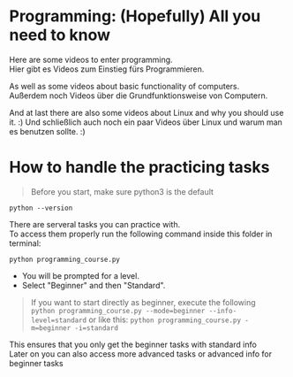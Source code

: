 # Programming: (Hopefully) All you need to know

Here are some videos to enter programming.  
Hier gibt es Videos zum Einstieg fürs Programmieren.  

As well as some videos about basic functionality of computers.  
Außerdem noch Videos über die Grundfunktionsweise von Computern.  

And at last there are also some videos about Linux and why you should use it. :)
Und schließlich auch noch ein paar Videos über Linux und warum man es benutzen sollte. :)  

# How to handle the practicing tasks

> Before you start, make sure python3 is the default

`python --version`

  
There are serveral tasks you can practice with.  
To access them properly run the following command inside this folder in terminal:

`python programming_course.py`

* You will be prompted for a level.  
* Select "Beginner" and then "Standard".

> If you want to start directly as beginner, execute the following  
> `python programming_course.py --mode=beginner --info-level=standard`
> or like this:
> `python programming_course.py -m=beginner -i=standard`

This ensures that you only get the beginner tasks with standard info  
Later on you can also access more advanced tasks or advanced info for beginner tasks  



